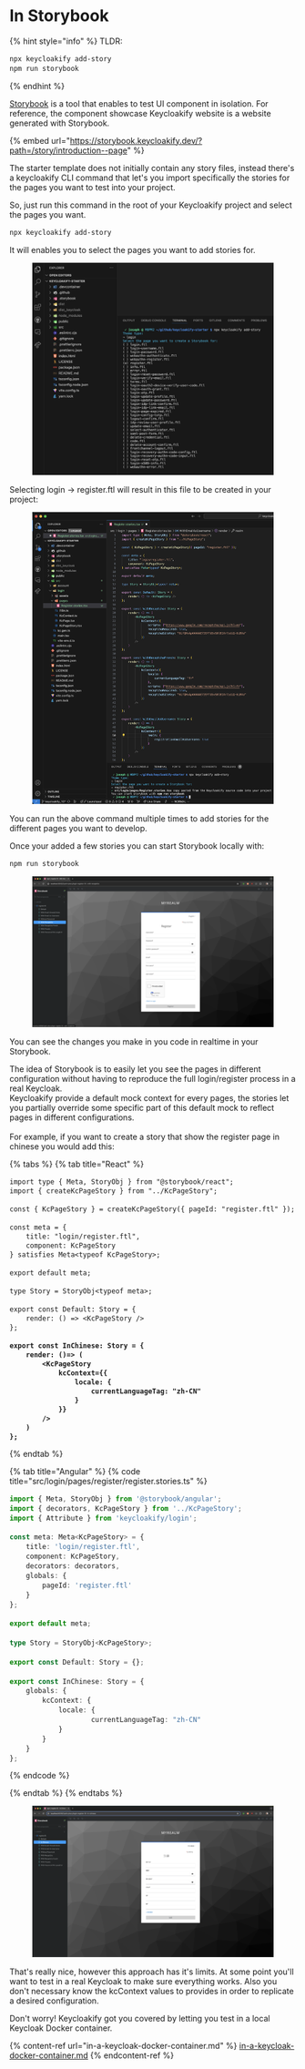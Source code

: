 # In Storybook

{% hint style="info" %}
TLDR:

```bash
npx keycloakify add-story
npm run storybook
```
{% endhint %}

[Storybook](https://storybook.js.org/) is a tool that enables to test UI component in isolation. For reference, the component showcase Keycloakify website is a website generated with Storybook.

{% embed url="https://storybook.keycloakify.dev/?path=/story/introduction--page" %}

The starter template does not initially contain any story files, instead there's a keycloakify CLI command that let's you import specifically the stories for the pages you want to test into your project.

So, just run this command in the root of your Keycloakify project and select the pages you want.

```bash
npx keycloakify add-story
```

It will enables you to select the pages you want to add stories for.

<figure><img src="../../.gitbook/assets/image (58).png" alt=""><figcaption></figcaption></figure>

Selecting login -> register.ftl will result in this file to be created in your project:

<figure><img src="../../.gitbook/assets/image (59).png" alt=""><figcaption></figcaption></figure>

You can run the above command multiple times to add stories for the different pages you want to develop.

Once your added a few stories you can start Storybook locally with:

```bash
npm run storybook
```

<figure><img src="../../.gitbook/assets/image (60).png" alt=""><figcaption></figcaption></figure>

You can see the changes you make in you code in realtime in your Storybook.

The idea of Storybook is to easily let you see the pages in different configuration without having to reproduce the full login/register process in a real Keycloak.\
Keycloakify provide a default mock context for every pages, the stories let you partially override some specific part of this default mock to reflect pages in different configurations.\
\
For example, if you want to create a story that show the register page in chinese you would add this:

{% tabs %}
{% tab title="React" %}
<pre class="language-tsx" data-title="src/login/pages/Register.stories.tsx"><code class="lang-tsx">import type { Meta, StoryObj } from "@storybook/react";
import { createKcPageStory } from "../KcPageStory";

const { KcPageStory } = createKcPageStory({ pageId: "register.ftl" });

const meta = {
    title: "login/register.ftl",
    component: KcPageStory
} satisfies Meta&#x3C;typeof KcPageStory>;

export default meta;

type Story = StoryObj&#x3C;typeof meta>;

export const Default: Story = {
    render: () => &#x3C;KcPageStory />
};

<strong>export const InChinese: Story = {
</strong><strong>    render: ()=> (
</strong><strong>        &#x3C;KcPageStory
</strong><strong>            kcContext={{
</strong><strong>                locale: {
</strong><strong>                    currentLanguageTag: "zh-CN"
</strong><strong>                }
</strong><strong>            }}
</strong><strong>        />
</strong><strong>    )
</strong><strong>};
</strong></code></pre>


{% endtab %}

{% tab title="Angular" %}
{% code title="src/login/pages/register/register.stories.ts" %}
```typescript
import { Meta, StoryObj } from '@storybook/angular';
import { decorators, KcPageStory } from '../KcPageStory';
import { Attribute } from 'keycloakify/login';

const meta: Meta<KcPageStory> = {
    title: 'login/register.ftl',
    component: KcPageStory,
    decorators: decorators,
    globals: {
        pageId: 'register.ftl'
    }
};

export default meta;

type Story = StoryObj<KcPageStory>;

export const Default: Story = {};

export const InChinese: Story = {
    globals: {
        kcContext: {
            locale: {
                    currentLanguageTag: "zh-CN"
            }
        }
    }
};
```
{% endcode %}


{% endtab %}
{% endtabs %}



<figure><img src="../../.gitbook/assets/image (61).png" alt=""><figcaption></figcaption></figure>

That's really nice, however this approach has it's limits. At some point you'll want to test in a real Keycloak to make sure everything works. Also you don't necessary know the kcContext values to provides in order to replicate a desired configuration.

Don't worry! Keycloakify got you covered by letting you test in a local Keycloak Docker container.

{% content-ref url="in-a-keycloak-docker-container.md" %}
[in-a-keycloak-docker-container.md](in-a-keycloak-docker-container.md)
{% endcontent-ref %}
